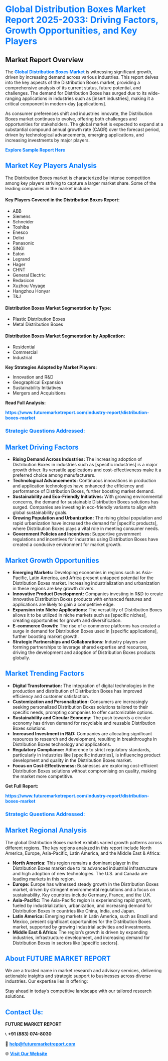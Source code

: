 <h1 style="color: #007BFF;">Global Distribution Boxes Market Report 2025-2033: Driving Factors, Growth Opportunities, and Key Players</h1>

<section id="overview">
<h2>Market Report Overview</h2>
<p>The <a href="https://www.futuremarketreport.com/industry-report/distribution-boxes-market" style="color: #007BFF; text-decoration: none;"><strong>Global Distribution Boxes Market</strong></a> is witnessing significant growth, driven by increasing demand across various industries. This report delves into the key aspects of the Distribution Boxes market, providing a comprehensive analysis of its current status, future potential, and challenges. The demand for Distribution Boxes has surged due to its wide-ranging applications in industries such as [insert industries], making it a critical component in modern-day [applications].</p>
<p>As consumer preferences shift and industries innovate, the Distribution Boxes market continues to evolve, offering both challenges and opportunities for stakeholders. The global market is expected to expand at a substantial compound annual growth rate (CAGR) over the forecast period, driven by technological advancements, emerging applications, and increasing investments by major players.</p>
</section>

<section id="overview">
<p><a href="https://www.futuremarketreport.com/request-sample/reportId=98127" style="color: #007BFF; text-decoration: none;"><strong>Explore Sample Report Here</strong></a></p>
</section>

<section id="key-players">
<h2 style="color: #007BFF;">Market Key Players Analysis</h2>
<p>The Distribution Boxes market is characterized by intense competition among key players striving to capture a larger market share. Some of the leading companies in the market include:</p>
<h4>Key Players Covered in the Distribution Boxes Report:</h4>
<ul><li>ABB</li><li>Siemens</li><li>Schneider</li><li>Toshiba</li><li>Enesco</li><li>Delixi</li><li>Panasonic</li><li>SINGI</li><li>Eaton</li><li>Legrand</li><li>Hager</li><li>CHNT</li><li>General Electric</li><li>Redasicon</li><li>Xuzhou Voyage</li><li>Hangzhou Honyar</li><li>T&amp;J</li></ul>
<h4>Distribution Boxes Market Segmentation by Type:</h4>
<ul><li>Plastic Distribution Boxes</li><li>Metal Distribution Boxes</li></ul>

<h4>Distribution Boxes Market Segmentation by Application:</h4>
<ul><li>Residential</li><li>Commercial</li><li>Industrial</li></ul>
<p><strong>Key Strategies Adopted by Market Players:</strong></p>
<ul>
<li>Innovation and R&D</li>
<li>Geographical Expansion</li>
<li>Sustainability Initiatives</li>
<li>Mergers and Acquisitions</li>
</ul>
</section>

<section>
<p><strong>Read Full Analysis: </strong></p><a href="https://www.futuremarketreport.com/industry-report/distribution-boxes-market" style="color: #007BFF; text-decoration: none;"><strong>https://www.futuremarketreport.com/industry-report/distribution-boxes-market</strong></a>
<h3 style="color: #007BFF;">Strategic Questions Addressed:</h3>
</section>

<section id="driving-factors">
<h2 style="color: #007BFF;">Market Driving Factors</h2>
<ul>
<li><strong>Rising Demand Across Industries:</strong> The increasing adoption of Distribution Boxes in industries such as [specific industries] is a major growth driver. Its versatile applications and cost-effectiveness make it a preferred choice among manufacturers.</li>
<li><strong>Technological Advancements:</strong> Continuous innovations in production and application technologies have enhanced the efficiency and performance of Distribution Boxes, further boosting market demand.</li>
<li><strong>Sustainability and Eco-Friendly Initiatives:</strong> With growing environmental concerns, the demand for sustainable Distribution Boxes solutions has surged. Companies are investing in eco-friendly variants to align with global sustainability goals.</li>
<li><strong>Growing Population and Urbanization:</strong> The rising global population and rapid urbanization have increased the demand for [specific products], where Distribution Boxes plays a vital role in meeting consumer needs.</li>
<li><strong>Government Policies and Incentives:</strong> Supportive government regulations and incentives for industries using Distribution Boxes have created a conducive environment for market growth.</li>
</ul>
</section>

<section id="growth-opportunities">
<h2 style="color: #007BFF;">Market Growth Opportunities</h2>
<ul>
<li><strong>Emerging Markets:</strong> Developing economies in regions such as Asia-Pacific, Latin America, and Africa present untapped potential for the Distribution Boxes market. Increasing industrialization and urbanization in these regions are key growth drivers.</li>
<li><strong>Innovative Product Development:</strong> Companies investing in R&D to create innovative Distribution Boxes products with enhanced features and applications are likely to gain a competitive edge.</li>
<li><strong>Expansion into Niche Applications:</strong> The versatility of Distribution Boxes allows it to be utilized in niche markets such as [specific niches], creating opportunities for growth and diversification.</li>
<li><strong>E-commerce Growth:</strong> The rise of e-commerce platforms has created a surge in demand for Distribution Boxes used in [specific applications], further boosting market growth.</li>
<li><strong>Strategic Partnerships and Collaborations:</strong> Industry players are forming partnerships to leverage shared expertise and resources, driving the development and adoption of Distribution Boxes products globally.</li>
</ul>
</section>

<section id="trending-factors">
<h2 style="color: #007BFF;">Market Trending Factors</h2>
<ul>
<li><strong>Digital Transformation:</strong> The integration of digital technologies in the production and distribution of Distribution Boxes has improved efficiency and customer satisfaction.</li>
<li><strong>Customization and Personalization:</strong> Consumers are increasingly seeking personalized Distribution Boxes solutions tailored to their specific needs, prompting companies to offer customizable options.</li>
<li><strong>Sustainability and Circular Economy:</strong> The push towards a circular economy has driven demand for recyclable and reusable Distribution Boxes solutions.</li>
<li><strong>Increased Investment in R&D:</strong> Companies are allocating significant resources to research and development, resulting in breakthroughs in Distribution Boxes technology and applications.</li>
<li><strong>Regulatory Compliance:</strong> Adherence to strict regulatory standards, particularly in industries like [specific industries], is influencing product development and quality in the Distribution Boxes market.</li>
<li><strong>Focus on Cost-Effectiveness:</strong> Businesses are exploring cost-efficient Distribution Boxes solutions without compromising on quality, making the market more competitive.</li>
</ul>
</section>

<section>
<p><strong>Get Full Report: </strong></p><a href="https://www.futuremarketreport.com/industry-report/distribution-boxes-market" style="color: #007BFF; text-decoration: none;"><strong>https://www.futuremarketreport.com/industry-report/distribution-boxes-market</strong></a>
<h3 style="color: #007BFF;">Strategic Questions Addressed:</h3>
</section>


<section id="regional-analysis">
<h2 style="color: #007BFF;">Market Regional Analysis</h2>
<p>The global Distribution Boxes market exhibits varied growth patterns across different regions. The key regions analyzed in this report include North America, Europe, Asia-Pacific, Latin America, and the Middle East & Africa:</p>
<ul>
<li><strong>North America:</strong> This region remains a dominant player in the Distribution Boxes market due to its advanced industrial infrastructure and high adoption of new technologies. The U.S. and Canada are leading markets in this region.</li>
<li><strong>Europe:</strong> Europe has witnessed steady growth in the Distribution Boxes market, driven by stringent environmental regulations and a focus on sustainability. Key countries include Germany, France, and the U.K.</li>
<li><strong>Asia-Pacific:</strong> The Asia-Pacific region is experiencing rapid growth, fueled by industrialization, urbanization, and increasing demand for Distribution Boxes in countries like China, India, and Japan.</li>
<li><strong>Latin America:</strong> Emerging markets in Latin America, such as Brazil and Mexico, present significant opportunities for the Distribution Boxes market, supported by growing industrial activities and investments.</li>
<li><strong>Middle East & Africa:</strong> The region’s growth is driven by expanding industries, infrastructure development, and increasing demand for Distribution Boxes in sectors like [specific sectors].</li>
</ul>
</section>

<footer>
<h2 style="color: #007BFF;">About FUTURE MARKET REPORT</h2>
<p>We are a trusted name in market research and advisory services, delivering actionable insights and strategic support to businesses across diverse industries. Our expertise lies in offering:</p>

<p>Stay ahead in today’s competitive landscape with our tailored research solutions.</p>

<h2 style="color: #007BFF;">Contact Us:</h2>
<p><strong>FUTURE MARKET REPORT</strong></p>
<p>📞 <strong>+91 (883) 074-8030</strong></p>
<p>📧 <strong><a href="mailto:help@futuremarketreport.com" style="color: #007BFF;">help@futuremarketreport.com</a></strong></p>
<p>🌐 <strong><a href="https://www.futuremarketreport.com/" style="color: #007BFF;">Visit Our Website</a></strong></p>
</footer>